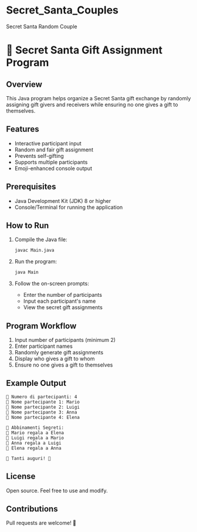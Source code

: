 # Secret_Santa_Couples
Secret Santa Random Couple
# 🎄 Secret Santa Gift Assignment Program

## Overview

This Java program helps organize a Secret Santa gift exchange by randomly assigning gift givers and receivers while ensuring no one gives a gift to themselves.

## Features

- Interactive participant input
- Random and fair gift assignment
- Prevents self-gifting
- Supports multiple participants
- Emoji-enhanced console output

## Prerequisites

- Java Development Kit (JDK) 8 or higher
- Console/Terminal for running the application

## How to Run

1. Compile the Java file:
   ```bash
   javac Main.java
   ```

2. Run the program:
   ```bash
   java Main
   ```

3. Follow the on-screen prompts:
   - Enter the number of participants
   - Input each participant's name
   - View the secret gift assignments

## Program Workflow

1. Input number of participants (minimum 2)
2. Enter participant names
3. Randomly generate gift assignments
4. Display who gives a gift to whom
5. Ensure no one gives a gift to themselves

## Example Output

```
🎄 Numero di partecipanti: 4
👥 Nome partecipante 1: Mario
👥 Nome partecipante 2: Luigi
👥 Nome partecipante 3: Anna
👥 Nome partecipante 4: Elena

🎁 Abbinamenti Segreti:
🔮 Mario regala a Elena
🔮 Luigi regala a Mario
🔮 Anna regala a Luigi
🔮 Elena regala a Anna

🎄 Tanti auguri! 🎅
```

## License

Open source. Feel free to use and modify.

## Contributions

Pull requests are welcome! 🎁

